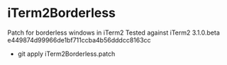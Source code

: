 # iTerm2Borderless
Patch for borderless windows in iTerm2
Tested against iTerm2 3.1.0.beta e449874d99966de1bf711ccba4b56dddcc8163cc
* git apply iTerm2Borderless.patch
